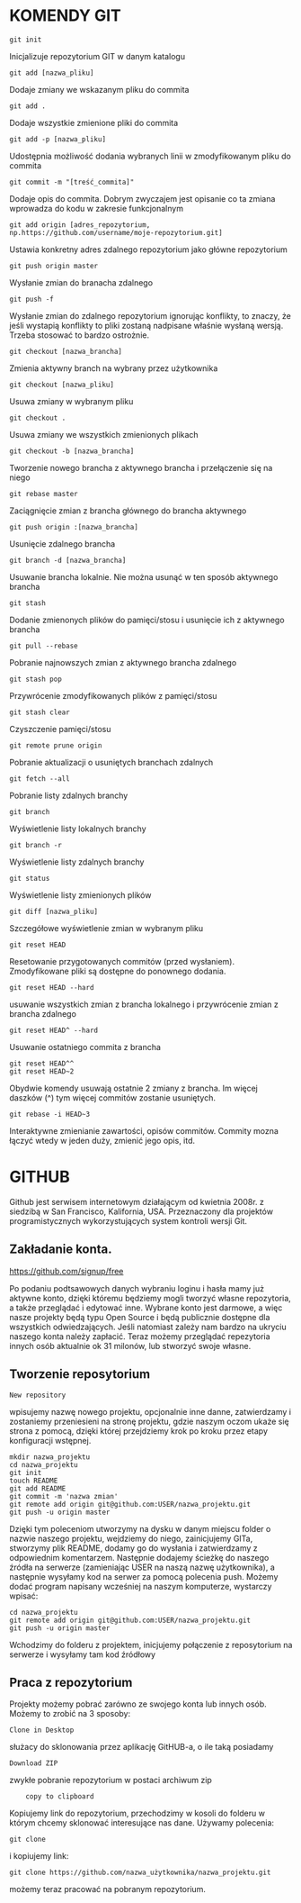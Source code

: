 KOMENDY GIT
=============

    git init
Inicjalizuje repozytorium GIT w danym katalogu
    
    git add [nazwa_pliku]
Dodaje zmiany we wskazanym pliku do commita
    
    git add .
Dodaje wszystkie zmienione pliki do commita
    
    git add -p [nazwa_pliku]
Udostępnia możliwość dodania wybranych linii w zmodyfikowanym pliku do commita

    git commit -m "[treść_commita]"
Dodaje opis do commita. Dobrym zwyczajem jest opisanie co ta zmiana wprowadza do kodu w zakresie funkcjonalnym

    git add origin [adres_repozytorium, np.https://github.com/username/moje-repozytorium.git]
Ustawia konkretny adres zdalnego repozytorium jako główne repozytorium

    git push origin master
Wysłanie zmian do branacha zdalnego

    git push -f
Wysłanie zmian do zdalnego repozytorium ignorując konflikty, to znaczy, że jeśli wystapią konflikty to pliki zostaną nadpisane właśnie wysłaną wersją. Trzeba stosować to bardzo ostrożnie.

    git checkout [nazwa_brancha]
Zmienia aktywny branch na wybrany przez użytkownika

    git checkout [nazwa_pliku]
Usuwa zmiany w wybranym pliku

    git checkout .
Usuwa zmiany we wszystkich zmienionych plikach

    git checkout -b [nazwa_brancha]
Tworzenie nowego brancha z aktywnego brancha i przełączenie się na niego
    
    git rebase master
Zaciągnięcie zmian z brancha głównego do brancha aktywnego

    git push origin :[nazwa_brancha]
Usunięcie zdalnego brancha

    git branch -d [nazwa_brancha]
Usuwanie brancha lokalnie. Nie można usunąć w ten sposób aktywnego brancha

    git stash
Dodanie zmienonych plików do pamięci/stosu i usunięcie ich z aktywnego brancha

    git pull --rebase
Pobranie najnowszych zmian z aktywnego brancha zdalnego

    git stash pop
Przywrócenie zmodyfikowanych plików z pamięci/stosu

    git stash clear
Czyszczenie pamięci/stosu

    git remote prune origin
Pobranie aktualizacji o usuniętych branchach zdalnych

    git fetch --all
Pobranie listy zdalnych branchy
    
    git branch
Wyświetlenie listy lokalnych branchy

    git branch -r
Wyświetlenie listy zdalnych branchy

    git status
Wyświetlenie listy zmienionych plików

    git diff [nazwa_pliku]
Szczegółowe wyświetlenie zmian w wybranym pliku

    git reset HEAD
Resetowanie przygotowanych commitów (przed wysłaniem). Zmodyfikowane pliki są dostępne do ponownego dodania.

    git reset HEAD --hard
usuwanie wszystkich zmian z brancha lokalnego i przywrócenie zmian z brancha zdalnego

    git reset HEAD^ --hard
Usuwanie ostatniego commita z brancha

    git reset HEAD^^
    git reset HEAD~2
Obydwie komendy usuwają ostatnie 2 zmiany z brancha. Im więcej daszków (^) tym więcej commitów zostanie usuniętych.

    git rebase -i HEAD~3
Interaktywne zmienianie zawartości, opisów commitów. Commity mozna łączyć wtedy w jeden duży, zmienić jego opis, itd.

GITHUB
===========

Github jest serwisem internetowym działającym od kwietnia 2008r. z siedzibą w San Francisco, Kalifornia, USA. Przeznaczony dla projektów programistycznych wykorzystujących system kontroli wersji Git.
## Zakładanie konta.  
  
  https://github.com/signup/free

Po podaniu podtsawowych danych wybraniu loginu i hasła mamy już aktywne konto, dzięki któremu będziemy mogli tworzyć własne repozytoria, a także przeglądać i edytować inne. Wybrane konto jest darmowe, a więc nasze projekty będą typu Open Source i będą publicznie dostępne dla wszystkich odwiedzających. Jeśli natomiast zależy nam bardzo na ukryciu naszego konta należy zapłacić.
Teraz możemy przeglądać repezytoria innych osób aktualnie ok 31 milonów, lub stworzyć swoje własne. 
## Tworzenie reposytorium
    
    New repository
wpisujemy nazwę nowego projektu, opcjonalnie inne danne, zatwierdzamy i zostaniemy przeniesieni na stronę projektu, gdzie naszym oczom ukaże się strona z pomocą, dzięki której przejdziemy krok po kroku przez etapy konfiguracji wstępnej. 

    mkdir nazwa_projektu
    cd nazwa_projektu
    git init
    touch README
    git add README
    git commit -m 'nazwa zmian'
    git remote add origin git@github.com:USER/nazwa_projektu.git
    git push -u origin master
Dzięki tym poleceniom utworzymy na dysku w danym miejscu folder o nazwie naszego projektu, wejdziemy do niego, zainicjujemy GITa, stworzymy plik README, dodamy go do wysłania i zatwierdzamy z odpowiednim komentarzem. Następnie dodajemy ścieżkę do naszego źródła na serwerze (zamieniając USER na naszą nazwę użytkownika), a następnie wysyłamy kod na serwer za pomocą polecenia push. 
Możemy dodać program napisany wcześniej na naszym komputerze, wystarczy wpisać:

    cd nazwa_projektu
    git remote add origin git@github.com:USER/nazwa_projektu.git
    git push -u origin master
Wchodzimy do folderu z projektem, inicjujemy połączenie z reposytorium na serwerze i wysyłamy tam kod źródłowy

## Praca z repozytorium
Projekty możemy pobrać zarówno ze swojego konta lub innych osób. Możemy to zrobić na 3 sposoby:

    Clone in Desktop 
służacy do sklonowania przez aplikację GitHUB-a, o ile taką posiadamy

    Download ZIP 
zwykłe pobranie repozytorium w postaci archiwum zip

        copy to clipboard
Kopiujemy link do repozytorium, przechodzimy w kosoli do folderu w którym chcemy sklonować interesujące nas dane. Używamy polecenia:

    git clone 
i kopiujemy link:

    git clone https://github.com/nazwa_użytkownika/nazwa_projektu.git
możemy teraz pracować na pobranym repozytorium.

 
